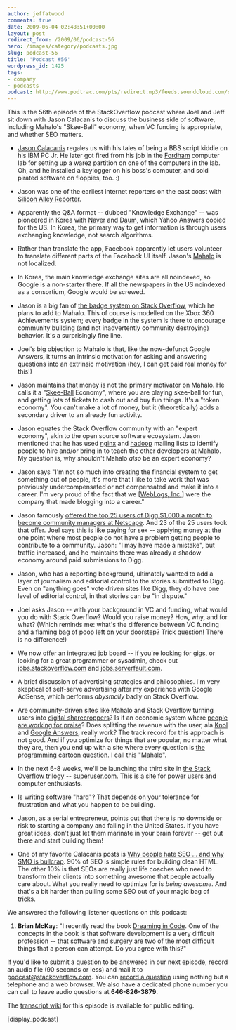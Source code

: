 ```yaml
---
author: jeffatwood
comments: true
date: 2009-06-04 02:48:51+00:00
layout: post
redirect_from: /2009/06/podcast-56
hero: /images/category/podcasts.jpg
slug: podcast-56
title: 'Podcast #56'
wordpress_id: 1425
tags:
- company
- podcasts
podcast: http://www.podtrac.com/pts/redirect.mp3/feeds.soundcloud.com/stream/14377248-stack-exchange-stack-overflow-podcast-22.mp3
---
```


This is the 56th episode of the StackOverflow podcast where Joel and Jeff sit down with Jason Calacanis to discuss the business side of software, including Mahalo's "Skee-Ball" economy, when VC funding is appropriate, and whether SEO matters.






  * [Jason Calacanis](http://calacanis.com/) regales us with his tales of being a BBS script kiddie on his IBM PC Jr. He later got fired from his job in the [Fordham](http://en.wikipedia.org/wiki/Fordham_University) computer lab for setting up a warez partition on one of the computers in the lab. Oh, and he installed a keylogger on his boss's computer, and sold pirated software on floppies, too. :)


  * Jason was one of the earliest internet reporters on the east coast with [Silicon Alley Reporter](http://en.wikipedia.org/wiki/Jason_Calacanis#Rising_Tide_Studios).


  * Apparently the Q&A format -- dubbed "Knowledge Exchange" -- was pioneered in Korea with [Naver](http://www.naver.com/) and [Daum](http://www.daum.net/), which Yahoo Answers copied for the US. In Korea, the primary way to get information is through users exchanging knowledge, not search algorithms.


  * Rather than translate the app, Facebook apparently let users volunteer to translate different parts of the Facebook UI itself. Jason's [Mahalo](http://www.mahalo.com/) is not localized.


  * In Korea, the main knowledge exchange sites are all noindexed, so Google is a non-starter there. If all the newspapers in the US noindexed as a consortium, Google would be screwed.


  * Jason is a big fan of [the badge system on Stack Overflow](http://stackoverflow.com/badges), which he plans to add to Mahalo. This of course is modelled on the Xbox 360 Achievements system; every badge in the system is there to encourage community building (and not inadvertently community destroying) behavior. It's a surprisingly fine line.  



  * Joel's big objection to Mahalo is that, like the now-defunct Google Answers, it turns an intrinsic motivation for asking and answering questions into an extrinsic motivation (hey, I can get paid real money for this!)


  * Jason maintains that money is not the primary motivator on Mahalo. He calls it a "[Skee-Ball](http://www.skeeball.com/about.htm) Economy", where you are playing skee-ball for fun, and getting lots of tickets to cash out and buy fun things. It's a "token economy". You can't make a lot of money, but it (theoretically) adds a secondary driver to an already fun activity.


  * Jason equates the Stack Overflow community with an "expert economy", akin to the open source software ecosystem. Jason mentioned that he has used [nginx](http://nginx.net/) and [hadoop](http://hadoop.apache.org/core/) mailing lists to identify people to hire and/or bring in to teach the other developers at Mahalo. My question is, why shouldn't Mahalo _also_ be an expert economy?


  * Jason says "I'm not so much into creating the financial system to get something out of people, it's more that I like to take work that was previously undercompensated or not compensated and make it into a career. I'm very proud of the fact that we [[WebLogs, Inc.](http://en.wikipedia.org/wiki/Jason_Calacanis#Weblogs.2C_Inc.)] were the company that made blogging into a career."


  * Jason famously [offered the top 25 users of Digg $1,000 a month to become community managers at Netscape](http://www.readwriteweb.com/archives/calacanis_offer.php). And 23 of the 25 users took that offer. Joel says this is like paying for sex -- applying money at the one point where most people do not have a problem getting people to contribute to a community. Jason: "I may have made a mistake", but traffic increased, and he maintains there was already a shadow economy around paid submissions to Digg.


  * Jason, who has a reporting background, ultimately wanted to add a layer of journalism and editorial control to the stories submitted to Digg. Even on "anything goes" vote driven sites like Digg, they do have one level of editorial control, in that stories can be "in dispute."  



  * Joel asks Jason -- with your background in VC and funding, what would you do with Stack Overflow? Would you raise money? How, why, and for what? (Which reminds me: what's the difference between VC funding and a flaming bag of poop left on your doorstep? Trick question! There is no difference!)


  * We now offer an integrated job board -- if you're looking for gigs, or looking for a great programmer or sysadmin, check out [jobs.stackoverflow.com](http://jobs.stackoverflow.com/) and [jobs.serverfault.com](http://jobs.serverfault.com/).


  * A brief discussion of advertising strategies and philosophies. I'm very skeptical of self-serve advertising after my experience with Google AdSense, which performs _abysmally_ badly on Stack Overflow.


  * Are community-driven sites like Mahalo and Stack Overflow turning users into [digital sharecroppers](http://smallbiztrends.com/2009/03/facebook-digital-sharecroppers.html)? Is it an economic system where [people are working for praise](http://www.businessweek.com/technology/content/dec2008/tc20081228_809309.htm)? Does splitting the revenue with the user, ala [Knol](http://knol.google.com/k) and [Google Answers](http://answers.google.com/answers/), really work? The track record for this approach is not good. And if you optimize for things that are popular, no matter what they are, then you end up with a site where every question is [the programming cartoon question](http://stackoverflow.com/questions/84556/whats-your-favorite-programmer-cartoon). I call this "Mahalo".  



  * In the next 6-8 weeks, we'll be launching the third site in [the Stack Overflow trilogy](http://blog.stackoverflow.com/2009/05/the-stack-overflow-trilogy/) -- [superuser.com](http://superuser.com). This is a site for power users and computer enthusiasts.


  * Is writing software "hard"? That depends on your tolerance for frustration and what you happen to be building.


  * Jason, as a serial entrepreneur, points out that there is no downside or risk to starting a company and failing in the United States. If you have great ideas, don't just let them marinate in your brain forever -- get out there and start building them!


  * One of my favorite Calacanis posts is [Why people hate SEO ... and why SMO is bullcrap](http://calacanis.com/2007/02/07/why-people-hate-seo-and-why-smo-is-bulls-t/). 90% of SEO is simple rules for building clean HTML. The other 10% is that SEOs are really just life coaches who need to transform their clients into something awesome that people actually care about. What you really need to optimize for is _being awesome_. And that's a bit harder than pulling some SEO out of your magic bag of tricks.




We answered the following listener questions on this podcast:






  1. **Brian McKay**: "I recently read the book [Dreaming in Code](http://www.amazon.com/dp/1400082463/?tag=codinghorror-20). One of the concepts in the book is that software development is a very difficult profession -- that software and surgery are two of the most difficult things that a person can attempt. Do you agree with this?"




If you'd like to submit a question to be answered in our next episode, record an audio file (90 seconds or less) and mail it to [podcast@stackoverflow.com](mailto:podcast@stackoverflow.com). You can [record a question](http://blog.stackoverflow.com/index.php/2008/05/recording-podcast-questions-using-your-telephone/) using nothing but a telephone and a web browser. We also have a dedicated phone number you can call to leave audio questions at **646-826-3879**.






The [transcript wiki](https://stackoverflow.fogbugz.com/default.asp?W29058) for this episode is available for public editing.





[display_podcast]



